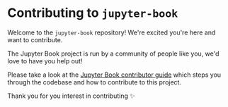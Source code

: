 # Contributing to `jupyter-book`

Welcome to the `jupyter-book` repository! We're excited you're here and want to contribute.

The Jupyter Book project is run by a community of people like you, we'd love to have you
help out!

Please take a look at the [Jupyter Book contributor guide](https://jupyterbook.org/contributing)
which steps you through the codebase and how to contribute to this project.

Thank you for you interest in contributing ✨
